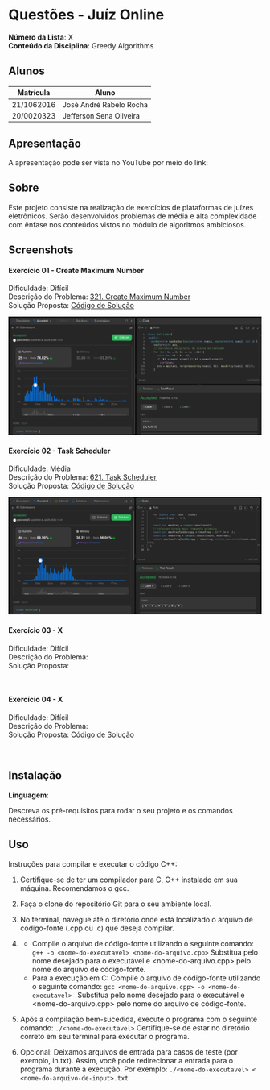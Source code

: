 # Questões - Juíz Online

**Número da Lista**: X<br>
**Conteúdo da Disciplina**: Greedy Algorithms<br>

## Alunos

| Matrícula  | Aluno                               |
| ---------- | ----------------------------------- |
| 21/1062016 | José André Rabelo Rocha |
| 20/0020323 | Jefferson Sena Oliveira         |

## Apresentação
A apresentação pode ser vista no YouTube por meio do link: 

## Sobre

Este projeto consiste na realização de exercícios de plataformas de juízes eletrônicos. Serão desenvolvidos problemas de média e alta
complexidade com ênfase nos conteúdos vistos no módulo de algoritmos ambiciosos. 

## Screenshots

#### Exercício 01 - Create Maximum Number

Dificuldade: Difícil <br>
Descrição do Problema: [321. Create Maximum Number
](https://leetcode.com/problems/create-maximum-number/description/)<br>
Solução Proposta: [Código de Solução](https://github.com/projeto-de-algoritmos-2024/Greedy_Algorithm_LeetCode/blob/master/Create_Maximum_Number/maximum_number.cpp)

![](assets/maximum_number.png)

#### Exercício 02 - Task Scheduler

Dificuldade: Média <br>
Descrição do Problema: [621. Task Scheduler](https://leetcode.com/problems/task-scheduler/description/)<br>
Solução Proposta: [Código de Solução](https://github.com/projeto-de-algoritmos-2024/Greedy_Algorithm_LeetCode/blob/master/Task_Scheduler/task_scheduler.cpp) 

![](assets/task_scheduler.png)

#### Exercício 03 - X

Dificuldade: Difícil <br>
Descrição do Problema: []()<br>
Solução Proposta: []() 

![]()

#### Exercício 04 - X

Dificuldade: Difícil <br>
Descrição do Problema: []()<br>
Solução Proposta: [Código de Solução]() 

![]()

## Instalação

**Linguagem**: <br>
<!-- **Framework**: (caso exista)<br> -->
Descreva os pré-requisitos para rodar o seu projeto e os comandos necessários.

## Uso

Instruções para compilar e executar o código C++:

1. Certifique-se de ter um compilador para C, C++ instalado em sua máquina. Recomendamos o gcc.

2. Faça o clone do repositório Git para o seu ambiente local.

3. No terminal, navegue até o diretório onde está localizado o arquivo de código-fonte (.cpp ou .c) que deseja compilar.

4. - Compile o arquivo de código-fonte utilizando o seguinte comando:
```g++ -o <nome-do-executavel> <nome-do-arquivo.cpp>```
Substitua <nome-do-executavel> pelo nome desejado para o executável e <nome-do-arquivo.cpp> pelo nome do arquivo de código-fonte.
    - Para a execução em C: Compile o arquivo de código-fonte utilizando o seguinte comando:
```gcc <nome-do-arquivo.cpp> -o <nome-do-executavel> ```
Substitua <nome-do-executavel> pelo nome desejado para o executável e <nome-do-arquivo.cpp> pelo nome do arquivo de código-fonte.

5. Após a compilação bem-sucedida, execute o programa com o seguinte comando:
```./<nome-do-executavel>```
Certifique-se de estar no diretório correto em seu terminal para executar o programa.

6. Opcional: Deixamos arquivos de entrada para casos de teste (por exemplo, in.txt). Assim, você pode redirecionar a entrada para o programa durante a execução. Por exemplo:
```./<nome-do-executavel> < <nome-do-arquivo-de-input>.txt```

<!--## Outros

Quaisquer outras informações sobre seu projeto podem ser descritas abaixo.

-->
